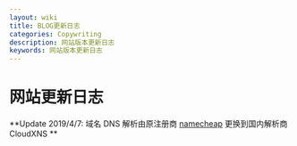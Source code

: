 ```yaml
---
layout: wiki
title: BLOG更新日志
categories: Copywriting
description: 网站版本更新日志
keywords: 网站版本更新日志
---
```



# 网站更新日志 #

**Update 2019/4/7: 域名 DNS 解析由原注册商 [namecheap](http://www.namecheap.com) 更换到国内解析商 CloudXNS ** 
